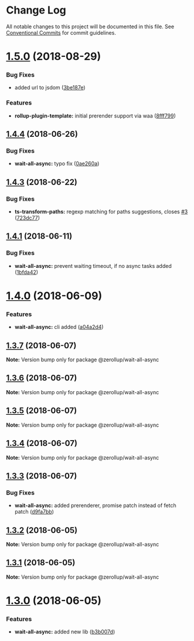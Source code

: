 # Change Log

All notable changes to this project will be documented in this file.
See [Conventional Commits](https://conventionalcommits.org) for commit guidelines.

<a name="1.5.0"></a>
# [1.5.0](https://github.com/zerkalica/zerollup/compare/v1.4.5...v1.5.0) (2018-08-29)


### Bug Fixes

* added url to jsdom ([3be187e](https://github.com/zerkalica/zerollup/commit/3be187e))


### Features

* **rollup-plugin-template:** initial prerender support via waa ([8fff799](https://github.com/zerkalica/zerollup/commit/8fff799))





<a name="1.4.4"></a>
## [1.4.4](https://github.com/zerkalica/zerollup/compare/v1.4.3...v1.4.4) (2018-06-26)


### Bug Fixes

* **wait-all-async:** typo fix ([0ae260a](https://github.com/zerkalica/zerollup/commit/0ae260a))




<a name="1.4.3"></a>
## [1.4.3](https://github.com/zerkalica/zerollup/compare/v1.4.2...v1.4.3) (2018-06-22)


### Bug Fixes

* **ts-transform-paths:** regexp matching for paths suggestions, closes [#3](https://github.com/zerkalica/zerollup/issues/3) ([723dc77](https://github.com/zerkalica/zerollup/commit/723dc77))




<a name="1.4.1"></a>
## [1.4.1](https://github.com/zerkalica/zerollup/compare/v1.4.0...v1.4.1) (2018-06-11)


### Bug Fixes

* **wait-all-async:** prevent waiting timeout, if no async tasks added ([1bfda42](https://github.com/zerkalica/zerollup/commit/1bfda42))




<a name="1.4.0"></a>
# [1.4.0](https://github.com/zerkalica/zerollup/compare/v1.3.7...v1.4.0) (2018-06-09)


### Features

* **wait-all-async:** cli added ([a04a2d4](https://github.com/zerkalica/zerollup/commit/a04a2d4))




<a name="1.3.7"></a>
## [1.3.7](https://github.com/zerkalica/zerollup/compare/v1.3.6...v1.3.7) (2018-06-07)




**Note:** Version bump only for package @zerollup/wait-all-async

<a name="1.3.6"></a>
## [1.3.6](https://github.com/zerkalica/zerollup/compare/v1.3.5...v1.3.6) (2018-06-07)




**Note:** Version bump only for package @zerollup/wait-all-async

<a name="1.3.5"></a>
## [1.3.5](https://github.com/zerkalica/zerollup/compare/v1.3.4...v1.3.5) (2018-06-07)




**Note:** Version bump only for package @zerollup/wait-all-async

<a name="1.3.4"></a>
## [1.3.4](https://github.com/zerkalica/zerollup/compare/v1.3.3...v1.3.4) (2018-06-07)




**Note:** Version bump only for package @zerollup/wait-all-async

<a name="1.3.3"></a>
## [1.3.3](https://github.com/zerkalica/zerollup/compare/v1.3.2...v1.3.3) (2018-06-07)


### Bug Fixes

* **wait-all-async:** added prerenderer, promise patch instead of fetch patch ([d9fa7bb](https://github.com/zerkalica/zerollup/commit/d9fa7bb))




<a name="1.3.2"></a>
## [1.3.2](https://github.com/zerkalica/zerollup/compare/v1.3.1...v1.3.2) (2018-06-05)




**Note:** Version bump only for package @zerollup/wait-all-async

<a name="1.3.1"></a>
## [1.3.1](https://github.com/zerkalica/zerollup/compare/v1.3.0...v1.3.1) (2018-06-05)




**Note:** Version bump only for package @zerollup/wait-all-async

<a name="1.3.0"></a>
# [1.3.0](https://github.com/zerkalica/zerollup/compare/v1.2.6...v1.3.0) (2018-06-05)


### Features

* **wait-all-async:** added new lib ([b3b007d](https://github.com/zerkalica/zerollup/commit/b3b007d))
